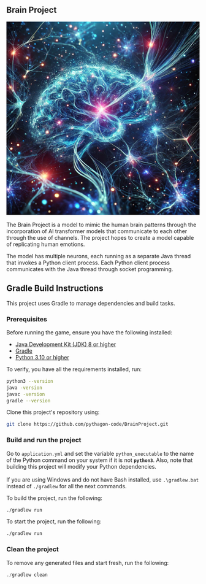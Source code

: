 ## Brain Project

![Space Invaders Gameplay](media/cosmic-brain-image.jpg)

The Brain Project is a model to mimic the human brain patterns through the incorporation of AI transformer models that communicate to each other through the use of channels. The project hopes to create a model capable of replicating human emotions.

The model has multiple neurons, each running as a separate Java thread that invokes a Python client process. Each Python client process communicates with the Java thread through socket programming.

## Gradle Build Instructions

This project uses Gradle to manage dependencies and build tasks.

### Prerequisites

Before running the game, ensure you have the following installed:
- [Java Development Kit (JDK) 8 or higher](https://www.oracle.com/java/technologies/javase-downloads.html)
- [Gradle](https://gradle.org/install/)
- [Python 3.10 or higher](https://www.python.org/downloads/)


To verify, you have all the requirements installed, run:
```bash
python3 --version
java -version
javac -version
gradle --version
```

Clone this project's repository using:
```bash
git clone https://github.com/pythagon-code/BrainProject.git
```

### Build and run the project

Go to `application.yml` and set the variable `python_executable` to the name of the Python command on your system if it is not **`python3`**. Also, note that building this project will modify your Python dependencies.\
\
If you are using Windows and do not have Bash installed, use `.\gradlew.bat` instead of `./gradlew` for all the next commands.

To build the project, run the following:
```bash
./gradlew run
```

To start the project, run the following:
```bash
./gradlew run
```

### Clean the project

To remove any generated files and start fresh, run the following:
```powershell
./gradlew clean
```
